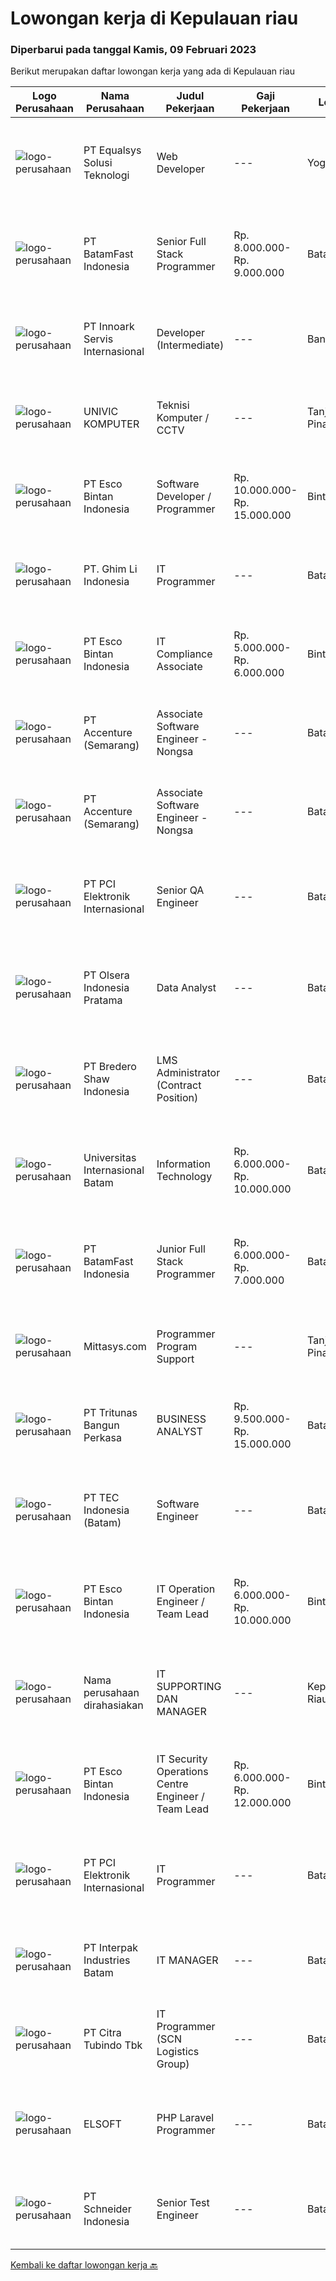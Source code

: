 
  # Lowongan kerja di Kepulauan riau

  ### Diperbarui pada tanggal Kamis, 09 Februari 2023

  Berikut merupakan daftar lowongan kerja yang ada di Kepulauan riau

  |Logo Perusahaan | Nama Perusahaan | Judul Pekerjaan | Gaji Pekerjaan | Lokasi | Deskripsi | Tanggal diunggah | Pranala |
  | -------------- | --------------- | --------------- | --------- | --------- | -------------- | ------- | ----------- |
  |![logo-perusahaan](https://image-service-cdn.seek.com.au/cf6d9b9362f34572218f6a132da744549ab3eacd/ee4dce1061f3f616224767ad58cb2fc751b8d2dc)|PT Equalsys Solusi Teknologi|Web Developer|---|Yogyakarta|RESPONSIBILITIES Deliver development requirements in an Agile-SCRUM methodology. Develop software solutions with readable clean code and standard...|Rabu, 08 Februari 2023|https://www.jobstreet.co.id/id/job/web-developer-4194313?token=0~35bfb5cd-5029-4b1c-8440-64ffec39a306&sectionRank=1&jobId=jobstreet-id-job-4194313|
|![logo-perusahaan](https://image-service-cdn.seek.com.au/0ffdb6eefbdb4aa883286e083adbbb84cf0efba3/ee4dce1061f3f616224767ad58cb2fc751b8d2dc)|PT BatamFast Indonesia|Senior Full Stack Programmer|Rp. 8.000.000-Rp. 9.000.000|Batam|Full Stack Developer Duties and Responsibilities: Managing the complete software development process from conception to deployment Maintaining and...|Rabu, 08 Februari 2023|https://www.jobstreet.co.id/id/job/senior-full-stack-programmer-4194198?token=0~35bfb5cd-5029-4b1c-8440-64ffec39a306&sectionRank=2&jobId=jobstreet-id-job-4194198|
|![logo-perusahaan](https://image-service-cdn.seek.com.au/5f8b109dba2d1bd12e0f98858b63c67a0c0b684e/ee4dce1061f3f616224767ad58cb2fc751b8d2dc)|PT Innoark Servis Internasional|Developer (Intermediate)|---|Bandung|Responsibilities: Working on project-based requirements Providing solution for issues Providing idea to maintain and improve current working system Be...|Selasa, 07 Februari 2023|https://www.jobstreet.co.id/id/job/developer-intermediate-4214627?token=0~35bfb5cd-5029-4b1c-8440-64ffec39a306&sectionRank=3&jobId=jobstreet-id-job-4214627|
|![logo-perusahaan](https://i.ibb.co/sqvTCh9/112815900-stock-vector-no-image-available-icon-flat-vector.webp)|UNIVIC KOMPUTER|Teknisi Komputer / CCTV|---|Tanjung Pinang|Kualifikasi : Usia minimal 21 tahun Pendidikan minimal SMK jurusan TKJ Bisa mengoperasikan komputer dan mengerti hardware / software Rajin, jujur dan...|Rabu, 08 Februari 2023|https://www.jobstreet.co.id/id/job/teknisi-komputer-cctv-4216346?token=0~35bfb5cd-5029-4b1c-8440-64ffec39a306&sectionRank=4&jobId=jobstreet-id-job-4216346|
|![logo-perusahaan](https://image-service-cdn.seek.com.au/d7d3be70a701514214ce2eb78cd153e22cc97501/ee4dce1061f3f616224767ad58cb2fc751b8d2dc)|PT Esco Bintan Indonesia|Software Developer / Programmer|Rp. 10.000.000-Rp. 15.000.000|Bintan|We are looking for C#, Linq, and Entity Framework developers for new and existing product development.The candidate is required to speak and...|Minggu, 05 Februari 2023|https://www.jobstreet.co.id/id/job/software-developer-programmer-4200347?token=0~35bfb5cd-5029-4b1c-8440-64ffec39a306&sectionRank=5&jobId=jobstreet-id-job-4200347|
|![logo-perusahaan](https://i.ibb.co/sqvTCh9/112815900-stock-vector-no-image-available-icon-flat-vector.webp)|PT. Ghim Li Indonesia|IT Programmer|---|Batam|Responsibilities Managing the complete software development process from conception to deployment Maintaining and upgrading the software following...|Jumat, 03 Februari 2023|https://www.jobstreet.co.id/id/job/it-programmer-4196122?token=0~35bfb5cd-5029-4b1c-8440-64ffec39a306&sectionRank=6&jobId=jobstreet-id-job-4196122|
|![logo-perusahaan](https://image-service-cdn.seek.com.au/d7d3be70a701514214ce2eb78cd153e22cc97501/ee4dce1061f3f616224767ad58cb2fc751b8d2dc)|PT Esco Bintan Indonesia|IT Compliance Associate|Rp. 5.000.000-Rp. 6.000.000|Bintan|Job Description: Assist on all internal and external audit teams where IT inquiry is required Monitor activities of assigned IT areas to ensure...|Rabu, 01 Februari 2023|https://www.jobstreet.co.id/id/job/it-compliance-associate-4183897?token=0~35bfb5cd-5029-4b1c-8440-64ffec39a306&sectionRank=7&jobId=jobstreet-id-job-4183897|
|![logo-perusahaan](https://image-service-cdn.seek.com.au/1c2e28fa09a87d89b9dac6106fdc6fa435c484bb/ee4dce1061f3f616224767ad58cb2fc751b8d2dc)|PT Accenture (Semarang)|Associate Software Engineer - Nongsa|---|Batam|About Accenture Accenture is a global professional services company with leading capabilities in digital, cloud, and security. Combining unmatched...|Sabtu, 04 Februari 2023|https://www.jobstreet.co.id/id/job/associate-software-engineer-nongsa-4192027?token=0~35bfb5cd-5029-4b1c-8440-64ffec39a306&sectionRank=8&jobId=jobstreet-id-job-4192027|
|![logo-perusahaan](https://image-service-cdn.seek.com.au/1c2e28fa09a87d89b9dac6106fdc6fa435c484bb/ee4dce1061f3f616224767ad58cb2fc751b8d2dc)|PT Accenture (Semarang)|Associate Software Engineer - Nongsa|---|Batam|About Accenture Accenture is a global professional services company with leading capabilities in digital, cloud, and security. Combining unmatched...|Sabtu, 04 Februari 2023|https://www.jobstreet.co.id/id/job/associate-software-engineer-nongsa-4192010?token=0~35bfb5cd-5029-4b1c-8440-64ffec39a306&sectionRank=9&jobId=jobstreet-id-job-4192010|
|![logo-perusahaan](https://image-service-cdn.seek.com.au/daa97ff1abf4e9ff1f739c9f7b4f75a273868bb0/ee4dce1061f3f616224767ad58cb2fc751b8d2dc)|PT PCI Elektronik Internasional|Senior QA Engineer|---|Batam|Experience: Lead QA Engineer managing a group of engineers: With internal and external Audit Experience, QCC/Six Sigma Project, Improvement Projects...|Kamis, 02 Februari 2023|https://www.jobstreet.co.id/id/job/senior-qa-engineer-4207867?token=0~35bfb5cd-5029-4b1c-8440-64ffec39a306&sectionRank=10&jobId=jobstreet-id-job-4207867|
|![logo-perusahaan](https://image-service-cdn.seek.com.au/90e9bb2e5bcac40b68d491aafb34203d371349a1/ee4dce1061f3f616224767ad58cb2fc751b8d2dc)|PT Olsera Indonesia Pratama|Data Analyst|---|Batam|Job Description : Gather/collect data, perform analysis on data, forecasts, and provide recommendations to optimize sales activities and increase...|Selasa, 31 Januari 2023|https://www.jobstreet.co.id/id/job/data-analyst-4204737?token=0~35bfb5cd-5029-4b1c-8440-64ffec39a306&sectionRank=11&jobId=jobstreet-id-job-4204737|
|![logo-perusahaan](https://image-service-cdn.seek.com.au/c4db8532dcefc76f459088ffaa174b147b43d567/ee4dce1061f3f616224767ad58cb2fc751b8d2dc)|PT Bredero Shaw Indonesia|LMS Administrator (Contract Position)|---|Batam|Main Duties &amp; Responsibilities:Responsible for the design and development of training and learning content for the Learning Management System...|Selasa, 31 Januari 2023|https://www.jobstreet.co.id/id/job/lms-administrator-contract-position-4205300?token=0~35bfb5cd-5029-4b1c-8440-64ffec39a306&sectionRank=12&jobId=jobstreet-id-job-4205300|
|![logo-perusahaan](https://image-service-cdn.seek.com.au/8c68530db41f0291e97ffb8b20ffd458b46dcf8f/ee4dce1061f3f616224767ad58cb2fc751b8d2dc)|Universitas Internasional Batam|Information Technology|Rp. 6.000.000-Rp. 10.000.000|Batam|1. Melaksanakan Penelitian Teknologi Informasi sesuai bidang ilmu2. Melaksanakan Pengabdian kepada masyarakat di ranah Teknologi Informasi dan lintas...|Jumat, 27 Januari 2023|https://www.jobstreet.co.id/id/job/information-technology-4197415?token=0~35bfb5cd-5029-4b1c-8440-64ffec39a306&sectionRank=13&jobId=jobstreet-id-job-4197415|
|![logo-perusahaan](https://image-service-cdn.seek.com.au/a822fec9b06ebafc662bd2a992ab50c5fe1d8c6a/ee4dce1061f3f616224767ad58cb2fc751b8d2dc)|PT BatamFast Indonesia|Junior Full Stack Programmer|Rp. 6.000.000-Rp. 7.000.000|Batam|Full Stack Developer Duties and Responsibilities: Managing the complete software development process from conception to deployment Maintaining and...|Senin, 23 Januari 2023|https://www.jobstreet.co.id/id/job/junior-full-stack-programmer-4193504?token=0~35bfb5cd-5029-4b1c-8440-64ffec39a306&sectionRank=14&jobId=jobstreet-id-job-4193504|
|![logo-perusahaan](https://i.ibb.co/sqvTCh9/112815900-stock-vector-no-image-available-icon-flat-vector.webp)|Mittasys.com|Programmer Program Support|---|Tanjung Pinang|KUALIFIKASI : Pendidikan minimal SMA / SMK Mau belajar hal - hal baru Mampu bekerja tim Memiliki kemampuan komunikasi yang baik Memiliki basic...|Selasa, 31 Januari 2023|https://www.jobstreet.co.id/id/job/programmer-program-support-4204628?token=0~35bfb5cd-5029-4b1c-8440-64ffec39a306&sectionRank=15&jobId=jobstreet-id-job-4204628|
|![logo-perusahaan](https://image-service-cdn.seek.com.au/0b1536430450304796adfbfef1ef050be38b686d/ee4dce1061f3f616224767ad58cb2fc751b8d2dc)|PT Tritunas Bangun Perkasa|BUSINESS ANALYST|Rp. 9.500.000-Rp. 15.000.000|Batam|Fluent in English &amp; Mandarin S1, Experience Minimum 2 years Background Business Development, Investment, Architect or Marketing Detail Oriented...|Sabtu, 21 Januari 2023|https://www.jobstreet.co.id/id/job/business-analyst-4179416?token=0~35bfb5cd-5029-4b1c-8440-64ffec39a306&sectionRank=16&jobId=jobstreet-id-job-4179416|
|![logo-perusahaan](https://image-service-cdn.seek.com.au/ca5e94818a4845e065af9ca367365f7c695d01b6/ee4dce1061f3f616224767ad58cb2fc751b8d2dc)|PT TEC Indonesia (Batam)|Software Engineer|---|Batam|Bachelor degree in Electrical Engineer Good skill to operate C++, C#, Java programming, MS Visual Studio Have basic knowledge of computer system...|Kamis, 19 Januari 2023|https://www.jobstreet.co.id/id/job/software-engineer-4189279?token=0~35bfb5cd-5029-4b1c-8440-64ffec39a306&sectionRank=17&jobId=jobstreet-id-job-4189279|
|![logo-perusahaan](https://image-service-cdn.seek.com.au/d7d3be70a701514214ce2eb78cd153e22cc97501/ee4dce1061f3f616224767ad58cb2fc751b8d2dc)|PT Esco Bintan Indonesia|IT Operation Engineer / Team Lead|Rp. 6.000.000-Rp. 10.000.000|Bintan|Job Description: Provide daily technical support for network (LAN, WAN and Firewall), computer hardware and software, anti-virus, anti-spam, backup,...|Senin, 16 Januari 2023|https://www.jobstreet.co.id/id/job/it-operation-engineer-team-lead-4184054?token=0~35bfb5cd-5029-4b1c-8440-64ffec39a306&sectionRank=18&jobId=jobstreet-id-job-4184054|
|![logo-perusahaan](https://i.ibb.co/sqvTCh9/112815900-stock-vector-no-image-available-icon-flat-vector.webp)|Nama perusahaan dirahasiakan|IT SUPPORTING DAN MANAGER|---|Kepulauan Riau|Memiliki pengalaman di bidang IT minimal 2 tahun Bersedia ditempatkan di Tanjung Pinang / Batam, Kepulauan Riau Mampu bekerja di bawah tekanan  Bisa...|Senin, 16 Januari 2023|https://www.jobstreet.co.id/id/job/it-supporting-dan-manager-4184950?token=0~35bfb5cd-5029-4b1c-8440-64ffec39a306&sectionRank=19&jobId=jobstreet-id-job-4184950|
|![logo-perusahaan](https://image-service-cdn.seek.com.au/d7d3be70a701514214ce2eb78cd153e22cc97501/ee4dce1061f3f616224767ad58cb2fc751b8d2dc)|PT Esco Bintan Indonesia|IT Security Operations Centre Engineer / Team Lead|Rp. 6.000.000-Rp. 12.000.000|Bintan|Job Description: Responding to all system and/or network security breaches through Monitoring/SIEM software. Manage and monitor for security...|Senin, 16 Januari 2023|https://www.jobstreet.co.id/id/job/it-security-operations-centre-engineer-team-lead-4183977?token=0~35bfb5cd-5029-4b1c-8440-64ffec39a306&sectionRank=20&jobId=jobstreet-id-job-4183977|
|![logo-perusahaan](https://image-service-cdn.seek.com.au/daa97ff1abf4e9ff1f739c9f7b4f75a273868bb0/ee4dce1061f3f616224767ad58cb2fc751b8d2dc)|PT PCI Elektronik Internasional|IT Programmer|---|Batam|Requirements : Education Degree on Management Informatic/ Informatic technology Understand programming language: PHP, Java Script Able to develop...|Jumat, 13 Januari 2023|https://www.jobstreet.co.id/id/job/it-programmer-4181298?token=0~35bfb5cd-5029-4b1c-8440-64ffec39a306&sectionRank=21&jobId=jobstreet-id-job-4181298|
|![logo-perusahaan](https://image-service-cdn.seek.com.au/67a36469f144dc899a83fb7f236e99945756e2fb/ee4dce1061f3f616224767ad58cb2fc751b8d2dc)|PT Interpak Industries Batam|IT MANAGER|---|Batam|Broad Function: Plan, organize, direct, control, evaluate, and make plans to improve the hardware and software maintenance, system training and...|Rabu, 11 Januari 2023|https://www.jobstreet.co.id/id/job/it-manager-4177492?token=0~35bfb5cd-5029-4b1c-8440-64ffec39a306&sectionRank=22&jobId=jobstreet-id-job-4177492|
|![logo-perusahaan](https://image-service-cdn.seek.com.au/ae5d7627751fc9d00747acdff063a786f6d09c5f/ee4dce1061f3f616224767ad58cb2fc751b8d2dc)|PT Citra Tubindo Tbk|IT Programmer (SCN Logistics Group)|---|Batam|Provide technology-based solution to solve any issue in company business process to be automatic and efficient. Placement : SCN Logistics Group...|Kamis, 12 Januari 2023|https://www.jobstreet.co.id/id/job/it-programmer-scn-logistics-group-4180462?token=0~35bfb5cd-5029-4b1c-8440-64ffec39a306&sectionRank=23&jobId=jobstreet-id-job-4180462|
|![logo-perusahaan](https://i.ibb.co/sqvTCh9/112815900-stock-vector-no-image-available-icon-flat-vector.webp)|ELSOFT|PHP Laravel Programmer|---|Batam|- Melakukan perencanaan dan merancang struktur hingga tampilan program- Melakukan coding atau menulis kode program- Menulis perintah komputer-...|Senin, 06 Februari 2023|https://www.jobstreet.co.id/id/job/php-laravel-programmer-1034610764?token=0~35bfb5cd-5029-4b1c-8440-64ffec39a306&sectionRank=24&jobId=jobstreet-id-job-1034610764|
|![logo-perusahaan](https://image-service-cdn.seek.com.au/630e6f36eddf12aa2a9f090c449e02964b55a0a1/ee4dce1061f3f616224767ad58cb2fc751b8d2dc)|PT Schneider Indonesia|Senior Test Engineer|---|Batam|Senior Test Engineer-008B1TDescription – External*Main role of this position   To be responsible in Industrialization test &amp; control equipment for...|Minggu, 05 Februari 2023|https://www.jobstreet.co.id/id/job/senior-test-engineer-1034594064?token=0~35bfb5cd-5029-4b1c-8440-64ffec39a306&sectionRank=25&jobId=jobstreet-id-job-1034594064|


  [Kembali ke daftar lowongan kerja 🔙](../README.md#daftar-lowongan-kerja)
  